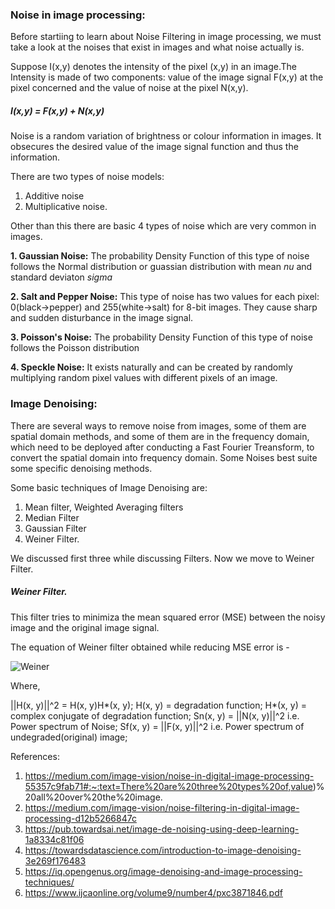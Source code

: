 ### Noise in image processing:

Before startiing to learn about Noise Filtering in image processing, we must take a look at the noises that exist in images and what noise actually is. 

Suppose I(x,y) denotes the intensity of the pixel (x,y) in an image.The Intensity is made of two components: value of the image signal F(x,y) at the pixel concerned and the value of noise at the pixel N(x,y). 

##### I(x,y) = F(x,y) + N(x,y)

Noise is a random variation of brightness or colour information in images. It obsecures the desired value of the image signal function and thus the information.

There are two types of noise models: 

1. Additive noise 
2. Multiplicative noise.

Other than this there are basic 4 types of noise which are very common in images.

**1. Gaussian Noise:** The probability Density Function of this type of noise follows the Normal distribution or guassian distribution with mean *nu* and standard deviaton *sigma*

**2. Salt and Pepper Noise:** This type of noise has two values for each pixel: 0(black->pepper) and 255(white->salt) for 8-bit images.  They cause sharp and sudden disturbance in the image signal.

**3. Poisson's Noise:** The probability Density Function of this type of noise follows the Poisson distribution 

**4. Speckle Noise:** It exists naturally and can be created by randomly multiplying random pixel values with different pixels of an image.

### Image Denoising:

There are several ways to remove noise from images, some of them are spatial domain methods, and some of them are in the frequency domain, which need to be deployed after conducting a Fast Fourier Treansform, to convert the spatial domain into frequency domain. Some Noises best suite some specific denoising methods. 

Some basic techniques of Image Denoising are:

1. Mean filter, Weighted Averaging filters
2. Median Filter
3. Gaussian Filter
4. Weiner Filter.

We discussed first three while discussing Filters. Now we move to Weiner Filter.

##### Weiner Filter.

This filter tries to minimiza the mean squared error (MSE) between the noisy image and the original image signal.

The equation of Weiner filter obtained while reducing MSE error is -

![Weiner](https://iq.opengenus.org/content/images/2019/07/Untitled-Diagram--14-.png)

Where,

||H(x, y)||^2 = H(x, y)H*(x, y);
H(x, y) = degradation function;
H*(x, y) = complex conjugate of degradation function;
Sn(x, y) = ||N(x, y)||^2 i.e. Power spectrum of Noise;
Sf(x, y) = ||F(x, y)||^2 i.e. Power spectrum of undegraded(original) image;

References:
1. https://medium.com/image-vision/noise-in-digital-image-processing-55357c9fab71#:~:text=There%20are%20three%20types%20of,value)%20all%20over%20the%20image.
2. https://medium.com/image-vision/noise-filtering-in-digital-image-processing-d12b5266847c
3. https://pub.towardsai.net/image-de-noising-using-deep-learning-1a8334c81f06
4. https://towardsdatascience.com/introduction-to-image-denoising-3e269f176483
5. https://iq.opengenus.org/image-denoising-and-image-processing-techniques/
6. https://www.ijcaonline.org/volume9/number4/pxc3871846.pdf





